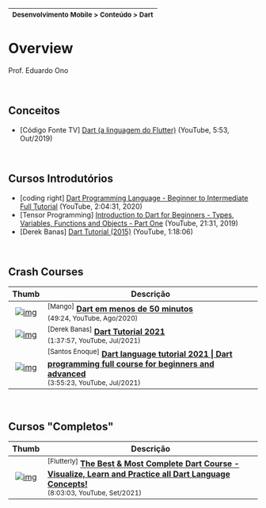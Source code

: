 | <sup>Desenvolvimento Mobile > Conteúdo > Dart</sup> |
| --- |

# Overview

Prof. Eduardo Ono

<br>

## Conceitos

* [Código Fonte TV] [Dart (a linguagem do Flutter)](https://www.youtube.com/watch?v=i7IzlVImHEc) (YouTube, 5:53, Out/2019)

<br>

## Cursos Introdutórios

* [coding right] [Dart Programming Language - Beginner to Intermediate Full Tutorial](https://www.youtube.com/watch?v=afXXvBOWq14) (YouTube, 2:04:31, 2020)
* [Tensor Programming] [Introduction to Dart for Beginners - Types, Variables, Functions and Objects - Part One](https://www.youtube.com/watch?v=8F2uemqLwvE) (YouTube, 21:31, 2019)
* [Derek Banas] [Dart Tutorial (2015)](https://www.youtube.com/watch?v=OLjyCy-7U2U) (YouTube, 1:18:06)

<br>

## Crash Courses

| Thumb | Descrição |
| :-: | --- |
| [![img](https://img.youtube.com/vi/NZNO6xW5icQ/default.jpg)](https://www.youtube.com/watch?v=NZNO6xW5icQ) | <sup>[Mango]</sup> [__Dart em menos de 50 minutos__](https://www.youtube.com/watch?v=NZNO6xW5icQ) <br> <sub>(49:24, YouTube, Ago/2020)</sub>
| [![img](https://img.youtube.com/vi/veMhOYRib9o/default.jpg)](https://www.youtube.com/watch?v=veMhOYRib9o) | <sup>[Derek Banas]</sup> [__Dart Tutorial 2021__](https://www.youtube.com/watch?v=veMhOYRib9o) <br> <sub>(1:37:57, YouTube, Jul/2021)</sub>
| [![img](https://img.youtube.com/vi/igauQ_rF_bU/default.jpg)](https://www.youtube.com/watch?v=igauQ_rF_bU) | <sup>[Santos Enoque]</sup> [__Dart language tutorial 2021 \| Dart programming full course for beginners and advanced__](https://www.youtube.com/watch?v=igauQ_rF_bU) <br> <sub>(3:55:23, YouTube, Jul/2021)</sub>

<br>

## Cursos "Completos"

| Thumb | Descrição |
| :-: | --- |
| [![img](https://img.youtube.com/vi/F3JuuYuOUK4/default.jpg)](https://www.youtube.com/watch?v=F3JuuYuOUK4) | <sup>[Flutterly]</sup> [__The Best & Most Complete Dart Course - Visualize, Learn and Practice all Dart Language Concepts!__](https://www.youtube.com/watch?v=F3JuuYuOUK4) <br> <sub>(8:03:03, YouTube, Set/2021)</sub>

<br>
